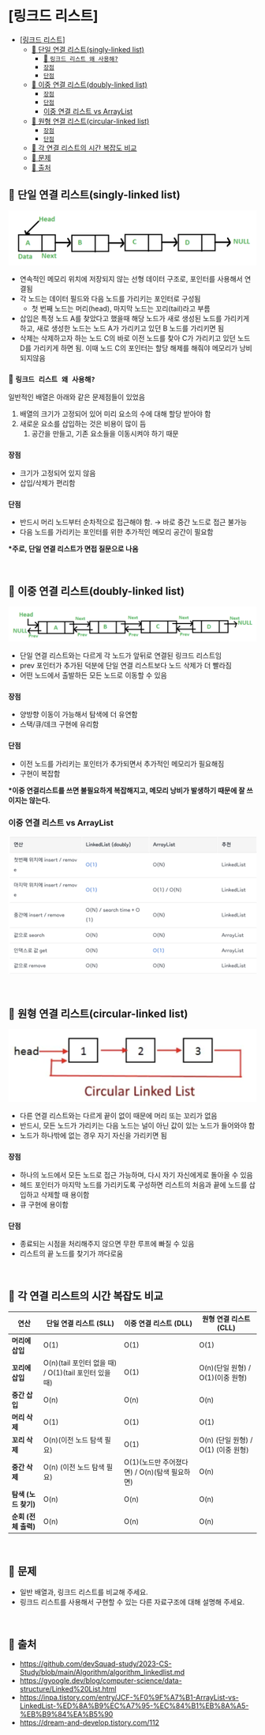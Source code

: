 # [링크드 리스트]
- [\[링크드 리스트\]](#링크드-리스트)
  - [🔗 단일 연결 리스트(singly-linked list)](#단일-연결-리스트singly-linked-list)
    - [🌱 `링크드 리스트 왜 사용해?`](#링크드-리스트-왜-사용해)
    - [`장점`](#장점)
    - [`단점`](#단점)
  - [🔗 이중 연결 리스트(doubly-linked list)](#이중-연결-리스트doubly-linked-list)
    - [`장점`](#장점-1)
    - [`단점`](#단점-1)
    - [이중 연결 리스트 vs ArrayList](#이중-연결-리스트-vs-arraylist)
  - [🔗 원형 연결 리스트(circular-linked list)](#원형-연결-리스트circular-linked-list)
    - [`장점`](#장점-2)
    - [`단점`](#단점-2)
  - [🔗 각 연결 리스트의 시간 복잡도 비교](#각-연결-리스트의-시간-복잡도-비교)
  - [🔗 문제](#문제)
  - [🔗 출처](#출처)


## 🔗 단일 연결 리스트(singly-linked list)

![image.png](./img/1_linked_list.png)

- 연속적인 메모리 위치에 저장되지 않는 선형 데이터 구조로, 포인터를 사용해서 연결됨
- 각 노드는 데이터 필드와 다음 노드를 가리키는 포인터로 구성됨
  - 첫 번째 노드는 머리(head), 마지막 노드는 꼬리(tail)라고 부름
- 삽입은 특정 노드 A를 찾았다고 했을때 해당 노드가 새로 생성된 노드를 가리키게 하고, 새로 생성한 노드는 노드 A가 가리키고 있던 B 노드를 가리키면 됨
- 삭제는 삭제하고자 하는 노드 C의 바로 이전 노드를 찾아 C가 가리키고 있던 노드 D를 가리키게 하면 됨. 이때 노드 C의 포인터는 할당 해제를 해줘야 메모리가 낭비되지않음

### 🌱 `링크드 리스트 왜 사용해?`

일반적인 배열은 아래와 같은 문제점들이 있었음

1. 배열의 크기가 고정되어 있어 미리 요소의 수에 대해 할당 받아야 함
2. 새로운 요소를 삽입하는 것은 비용이 많이 듬
   1. 공간을 만들고, 기존 요소들을 이동시켜야 하기 때문

### `장점`

- 크기가 고정되어 있지 않음
- 삽입/삭제가 편리함

### `단점`

- 반드시 머리 노드부터 순차적으로 접근해야 함. → 바로 중간 노드로 접근 불가능
- 다음 노드를 가리키는 포인터를 위한 추가적인 메모리 공간이 필요함

**\*주로, 단일 연결 리스트가 면접 질문으로 나옴**

<br />

## 🔗 이중 연결 리스트(doubly-linked list)

![image.png](./img/2_linked_list.png)

- 단일 연결 리스트와는 다르게 각 노드가 앞뒤로 연결된 링크드 리스트임
- prev 포인터가 추가된 덕분에 단일 연결 리스트보다 노드 삭제가 더 빨라짐
- 어떤 노드에서 출발하든 모든 노드로 이동할 수 있음

### `장점`

- 양방향 이동이 가능해서 탐색에 더 유연함
- 스택/큐/데크 구현에 유리함

### `단점`

- 이전 노드를 가리키는 포인터가 추가되면서 추가적인 메모리가 필요해짐
- 구현이 복잡함

**\*이중 연결리스트를 쓰면 불필요하게 복잡해지고, 메모리 낭비가 발생하기 때문에 잘 쓰이지는 않는다.**

### 이중 연결 리스트 vs ArrayList

![image.png](./img/3_linked_list.png)

<br />

## 🔗 원형 연결 리스트(circular-linked list)

![image.png](./img/4_linked_list.png)

- 다른 연결 리스트와는 다르게 끝이 없이 때문에 머리 또는 꼬리가 없음
- 반드시, 모든 노드가 가리키는 다음 노드는 널이 아닌 값이 있는 노드가 들어와야 함
- 노드가 하나밖에 없는 경우 자기 자신을 가리키면 됨

### `장점`

- 하나의 노드에서 모든 노드로 접근 가능하며, 다시 자기 자신에게로 돌아올 수 있음
- 헤드 포인터가 마지막 노드를 가리키도록 구성하면 리스트의 처음과 끝에 노드를 삽입하고 삭제할 때 용이함
- 큐 구현에 용이함

### `단점`

- 종료되는 시점을 처리해주지 않으면 무한 루프에 빠질 수 있음
- 리스트의 끝 노드를 찾기가 까다로움

<br />

## 🔗 각 연결 리스트의 시간 복잡도 비교

| **연산**             | **단일 연결 리스트 (SLL)**                            | **이중 연결 리스트 (DLL)**                    | **원형 연결 리스트 (CLL)**          |
| -------------------- | ----------------------------------------------------- | --------------------------------------------- | ----------------------------------- |
| **머리에 삽입**      | O(1)                                                  | O(1)                                          | O(1)                                |
| **꼬리에 삽입**      | O(n)(tail 포인터 없을 때) / O(1)(tail 포인터 있을 때) | O(1)                                          | O(n)(단일 원형) / O(1)(이중 원형)   |
| **중간 삽입**        | O(n)                                                  | O(n)                                          | O(n)                                |
| **머리 삭제**        | O(1)                                                  | O(1)                                          | O(1)                                |
| **꼬리 삭제**        | O(n)(이전 노드 탐색 필요)                             | O(1)                                          | O(n) (단일 원형) / O(1) (이중 원형) |
| **중간 삭제**        | O(n) (이전 노드 탐색 필요)                            | O(1)(노드만 주어졌다면) / O(n)(탐색 필요하면) | O(n)                                |
| **탐색 (노드 찾기)** | O(n)                                                  | O(n)                                          | O(n)                                |
| **순회 (전체 출력)** | O(n)                                                  | O(n)                                          | O(n)                                |

<br />

## 🔗 문제

- 일반 배열과, 링크드 리스트를 비교해 주세요.
- 링크드 리스트를 사용해서 구현할 수 있는 다른 자료구조에 대해 설명해 주세요.

<br />

## 🔗 출처

- https://github.com/devSquad-study/2023-CS-Study/blob/main/Algorithm/algorithm_linkedlist.md
- https://gyoogle.dev/blog/computer-science/data-structure/Linked%20List.html
- https://inpa.tistory.com/entry/JCF-%F0%9F%A7%B1-ArrayList-vs-LinkedList-%ED%8A%B9%EC%A7%95-%EC%84%B1%EB%8A%A5-%EB%B9%84%EA%B5%90
- https://dream-and-develop.tistory.com/112

